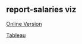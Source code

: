 ## report-salaries viz

[Online Version](https://ogalvezg.github.io/report-salaries/)

[Tableau](https://public.tableau.com/profile/omar.galvez4225#!/vizhome/Companyreportsalaries/Dashboard1)
